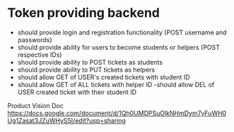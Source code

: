 # Token providing backend

- should provide login and registration functionality (POST username and passwords)
- should provide ability for users to become students or helpers (POST respective IDs)
- should provide ability to POST tickets as students
- should provide ability to PUT tickets as helpers
- should allow GET of USER's created tickets with student ID
- should allow GET of ALL tickets with helper ID
-should allow DEL of USER created ticket with their student ID

Product Vision Doc
https://docs.google.com/document/d/1Qh0UMDPSuOlkNHmDym7yFuWH0Ug1Zasat3JZuWHyS5I/edit?usp=sharing

